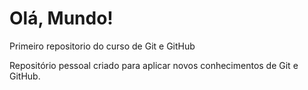 # Olá, Mundo!
 Primeiro repositorio do curso de Git e GitHub

 Repositório pessoal criado para aplicar novos conhecimentos de Git e GitHub.
